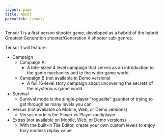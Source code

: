 ```yaml
---
layout: page
title: About
permalink: /about/
---
```


Tensor 1 is a first person shooter game, developed as a hybrid of the hybrid Greatest Generation shooter/Generation X shooter sub-genres.

Tensor 1 will feature:
- Campaign
    - Campaign A:
        - A bite-sized 4 level campaign that serves as an introduction to the game mechanics and to the wider game world.
    - Campaign B (not available in Demo versions)
        - A full 16-level story campaign about uncovering the secrets of the mysterious game world
- Survival
    - Survival mode is the single-player "roguelite" gauntlet of trying to get through as many levels you can
- Versus (not available on Mobile, Web, or Demo versions)
    - Versus mode is the Player vs Player multiplayer
- Extras (not available on Mobile, Web, or Demo versions)
    - With the built-in Tile Editor, create your own custom levels to enjoy truly endless replay value


